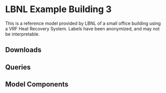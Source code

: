 # LBNL Example Building 3

This is a reference model provided by LBNL of a small office building using a VRF Heat Recovery System. Labels have been anonymized, and may not be interpretable.

## Downloads

## Queries

## Model Components